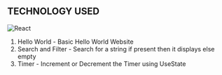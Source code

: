 ## TECHNOLOGY USED
![React](https://img.shields.io/badge/react-%2320232a.svg?style=for-the-badge&logo=react&logoColor=%2361DAFB)

1. Hello World - Basic Hello World Website
2. Search and Filter - Search for a string if present then it displays else empty
3. Timer - Increment or Decrement the Timer using UseState
